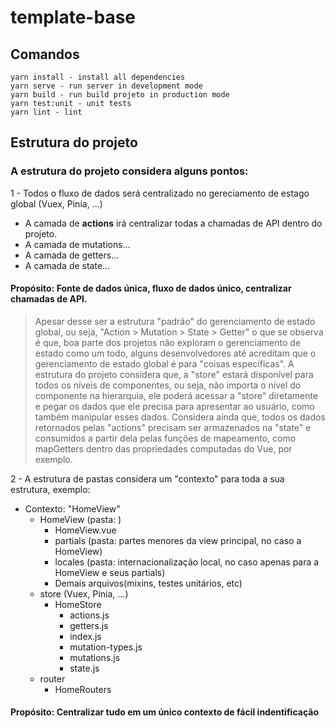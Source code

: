 # template-base

## Comandos
```
yarn install - install all dependencies
yarn serve - run server in development mode
yarn build - run build projeto in production mode
yarn test:unit - unit tests
yarn lint - lint
```

## Estrutura do projeto

### A estrutura do projeto considera alguns pontos:

1 - Todos o fluxo de dados será centralizado no gereciamento de estago global (Vuex, Pinia, ...)
  - A camada de **actions** irá centralizar todas a chamadas de API dentro do projeto.
  - A camada de mutations...
  - A camada de getters...
  - A camada de state...

#### Propósito: **Fonte de dados única, fluxo de dados único, centralizar chamadas de API.**
>Apesar desse ser a estrutura "padrão" do gerenciamento de estado global, ou seja, "Action > Mutation > State > Getter" o que se observa é que, boa parte dos projetos não exploram o gerenciamento de estado como um todo, alguns desenvolvedores até acreditam que o gerenciamento de estado global é para "coisas específicas".
A estrutura do projeto considera que, a "store" estará disponível para todos os níveis de componentes, ou seja, não importa o nível do componente na hierarquia, ele poderá acessar a "store" diretamente e pegar os dados que ele precisa para apresentar ao usuário, como também manipular esses dados. Considera ainda que, todos os dados retornados pelas "actions" precisam ser armazenados na "state" e consumidos a partir dela pelas funções de mapeamento, como mapGetters dentro das propriedades computadas do Vue, por exemplo.

2 - A estrutura de pastas considera um "contexto" para toda a sua estrutura, exemplo:
  - Contexto: "HomeView"
    - HomeView (pasta: )
      - HomeView.vue
      - partials (pasta: partes menores da view principal, no caso a HomeView)
      - locales (pasta: internacionalização local, no caso apenas para a HomeView e seus partials)
      - Demais arquivos(mixins, testes unitários, etc)
    - store (Vuex, Pinia, ...)
      - HomeStore
        - actions.js
        - getters.js
        - index.js
        - mutation-types.js
        - mutations.js
        - state.js
    - router
      - HomeRouters
#### Propósito: **Centralizar tudo em um único contexto de fácil indentificação**
